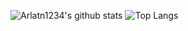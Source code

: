 ![Arlatn1234's github stats](https://github-readme-stats.vercel.app/api?username=rlatn1234)
![Top Langs](https://github-readme-stats.vercel.app/api/top-langs/?username=rlatn1234&layout=compact)

